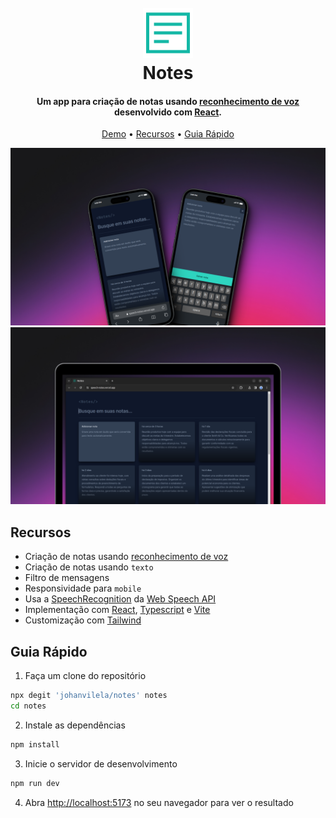 
<h1 align="center">
  <br>
  <a href="https://github.com/johanvilela/notes"><img src="public/favicon.png" alt="Notes" width="80"></a>
  <br>
  Notes
  <br>
</h1>

<h4 align="center">Um app para criação de notas usando <a href="https://developer.mozilla.org/en-US/docs/Web/API/SpeechRecognition" target="_blank">reconhecimento de voz</a> desenvolvido com <a href="https://react.dev/" target="_blank">React</a>.</h4>

<p align="center">
  <a href="https://speech-notes.vercel.app/" target="_blank">Demo</a> •
  <a href="#recursos">Recursos</a> •
  <a href="#guia-rápido">Guia Rápido</a>
</p>

![screenshot-mobile](/public/screenshot-mobile.png)
![screenshot-desktop](/public/screenshot-desktop.png)

## Recursos

- Criação de notas usando [reconhecimento de voz](https://developer.mozilla.org/en-US/docs/Web/API/SpeechRecognition)
- Criação de notas usando `texto`
- Filtro de mensagens
- Responsividade para `mobile`
- Usa a [SpeechRecognition](https://developer.mozilla.org/en-US/docs/Web/API/SpeechRecognition) da [Web Speech API](https://developer.mozilla.org/en-US/docs/Web/API/Web_Speech_API)
- Implementação com [React](https://react.dev/), [Typescript](https://www.typescriptlang.org/) e  [Vite](https://vitejs.dev/)
- Customização com [Tailwind](https://tailwindcss.com)

## Guia Rápido

1. Faça um clone do repositório

```bash
npx degit 'johanvilela/notes' notes
cd notes
```

2. Instale as dependências

```bash
npm install
```

3. Inicie o servidor de desenvolvimento

```bash
npm run dev
```
4. Abra [http://localhost:5173](http://localhost:5173) no seu navegador para ver o resultado
